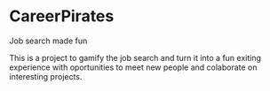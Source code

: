 # CareerPirates
Job search made fun 

This is a project to gamify the job search and turn it into a fun exiting experience with oportunities to meet new people and colaborate on interesting projects. 

